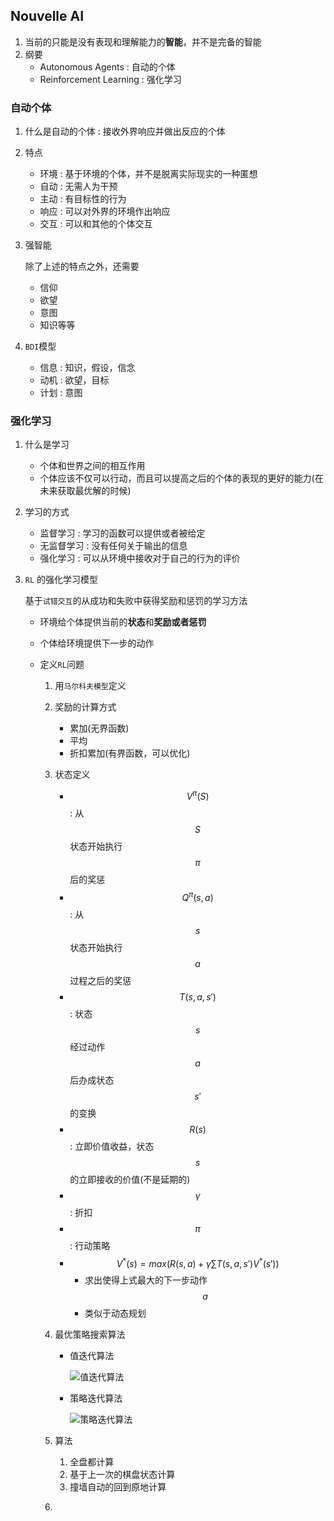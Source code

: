 ## Nouvelle AI

1. 当前的只能是没有表现和理解能力的**智能**，并不是完备的智能
2. 纲要
   * Autonomous Agents : 自动的个体
   * Reinforcement Learning : 强化学习

### 自动个体

1. 什么是自动的个体 : 接收外界响应并做出反应的个体

2. 特点

   * 环境 : 基于环境的个体，并不是脱离实际现实的一种匿想
   * 自动 : 无需人为干预
   * 主动 : 有目标性的行为
   * 响应 : 可以对外界的环境作出响应
   * 交互 : 可以和其他的个体交互

3. 强智能

   除了上述的特点之外，还需要

   * 信仰
   * 欲望
   * 意图
   * 知识等等

4. `BDI`模型

   * 信息 : 知识，假设，信念
   * 动机 : 欲望，目标
   * 计划 : 意图

### 强化学习

1. 什么是学习

   * 个体和世界之间的相互作用
   * 个体应该不仅可以行动，而且可以提高之后的个体的表现的更好的能力(在未来获取最优解的时候)

2. 学习的方式

   * 监督学习 : 学习的函数可以提供或者被给定
   * 无监督学习 : 没有任何关于输出的信息
   * 强化学习 : 可以从环境中接收对于自己的行为的评价

3. `RL` 的强化学习模型

   基于`试错交互`的从成功和失败中获得奖励和惩罚的学习方法

   * 环境给个体提供当前的**状态**和**奖励或者惩罚**

   * 个体给环境提供下一步的动作

   * 定义`RL`问题

     1. 用`马尔科夫模型`定义

     2. 奖励的计算方式

        * 累加(无界函数)
        * 平均
        * 折扣累加(有界函数，可以优化)

     3. 状态定义

        * $$V^{\pi}(S)$$ : 从 $$S$$ 状态开始执行 $$\pi$$ 后的奖惩
        * $$Q^{\pi}(s,a)$$ : 从 $$s$$ 状态开始执行 $$a$$ 过程之后的奖惩
        * $$T(s,a,s')$$ : 状态 $$s$$ 经过动作 $$a $$ 后办成状态 $$s'$$ 的变换
        * $$R(s)$$ : 立即价值收益，状态 $$s$$ 的立即接收的价值(不是延期的)
        * $$\gamma$$ : 折扣
        * $$\pi$$ : 行动策略
        * $$V^*(s) = max(R(s,a) + \gamma \sum T(s,a,s')V^*(s'))$$
          * 求出使得上式最大的下一步动作 $$a$$
          * 类似于动态规划

     4. 最优策略搜索算法

        * 值迭代算法

          ![值迭代算法](/home/lantian/File/AI/photo/值迭代算法.png)

        * 策略迭代算法

          ![策略迭代算法](/home/lantian/File/AI/photo/策略迭代算法.png)

     5. 算法

        1. 全盘都计算
        2. 基于上一次的棋盘状态计算
        3. 撞墙自动的回到原地计算

     6. ​